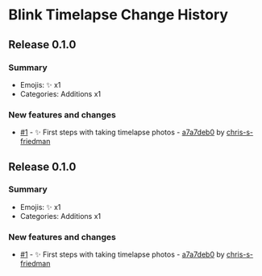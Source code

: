 # Blink Timelapse Change History

## Release 0.1.0

### Summary

- Emojis: ✨ x1
- Categories: Additions x1

### New features and changes

- [#1](https://github.com/chris-s-friedman/blink_camera_timelapse/pull/1) - ✨ First steps with taking timelapse photos - [a7a7deb0](https://github.com/chris-s-friedman/blink_camera_timelapse/commit/a7a7deb0463fb2bae5fe0edae8bceb7de2652fc2) by [chris-s-friedman](https://github.com/chris-s-friedman)


## Release 0.1.0

### Summary

- Emojis: ✨ x1
- Categories: Additions x1

### New features and changes

- [#1](https://github.com/chris-s-friedman/blink_camera_timelapse/pull/1) - ✨ First steps with taking timelapse photos - [a7a7deb0](https://github.com/chris-s-friedman/blink_camera_timelapse/commit/a7a7deb0463fb2bae5fe0edae8bceb7de2652fc2) by [chris-s-friedman](https://github.com/chris-s-friedman)